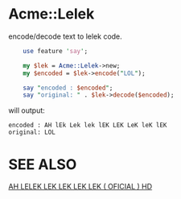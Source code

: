Acme::Lelek
===========

encode/decode text to lelek code.

```perl
    use feature 'say';

    my $lek = Acme::Lelek->new;
    my $encoded = $lek->encode("LOL");

    say "encoded : $encoded";
    say "original: " . $lek->decode($encoded);
```

will output:

    encoded : AH lEk Lek lek lEK LEK LeK leK lEK
    original: LOL

SEE ALSO
========

[AH LELEK LEK LEK LEK LEK ( OFICIAL ) HD](http://www.youtube.com/watch?v=E1AC_k9izjY)
